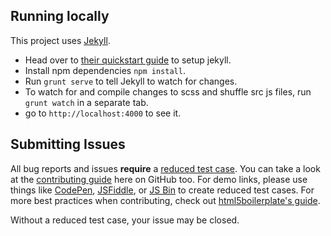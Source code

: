 ## Running locally
This project uses [Jekyll](http://jekyllrb.com/).
* Head over to [their quickstart guide](http://jekyllrb.com/docs/quickstart/) to setup jekyll.
* Install npm dependencies `npm install`.
* Run `grunt serve` to tell Jekyll to watch for changes.
* To watch for and compile changes to scss and shuffle src js files, run `grunt watch` in a separate tab.
* go to `http://localhost:4000` to see it.

## Submitting Issues
All bug reports and issues **require** a [reduced test case](http://css-tricks.com/reduced-test-cases/). You can take a look at the [contributing guide](https://guides.github.com/overviews/os-contributing/#contributing) here on GitHub too. For demo links, please use things like [CodePen](http://codepen.io/), [JSFiddle](http://jsfiddle.net/), or [JS Bin](http://jsbin.com/) to create reduced test cases. For more best practices when contributing, check out [html5boilerplate's guide](https://github.com/h5bp/html5-boilerplate/blob/master/CONTRIBUTING.md).

Without a reduced test case, your issue may be closed.

